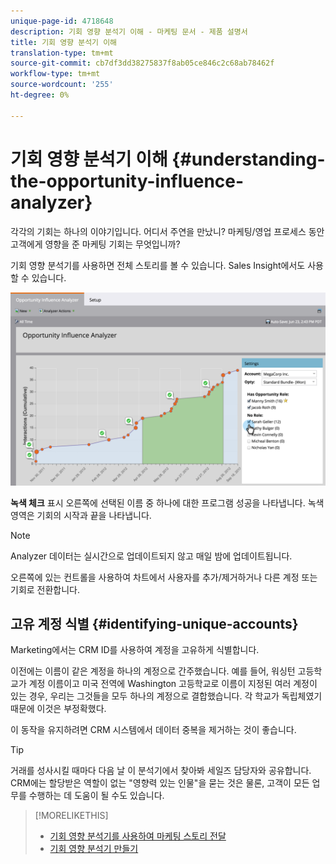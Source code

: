 ```yaml
---
unique-page-id: 4718648
description: 기회 영향 분석기 이해 - 마케팅 문서 - 제품 설명서
title: 기회 영향 분석기 이해
translation-type: tm+mt
source-git-commit: cb7df3dd38275837f8ab05ce846c2c68ab78462f
workflow-type: tm+mt
source-wordcount: '255'
ht-degree: 0%

---
```



# 기회 영향 분석기 이해 {#understanding-the-opportunity-influence-analyzer}

각각의 기회는 하나의 이야기입니다. 어디서 주연을 만났니? 마케팅/영업 프로세스 동안 고객에게 영향을 준 마케팅 기회는 무엇입니까?

기회 영향 분석기를 사용하면 전체 스토리를 볼 수 있습니다. Sales Insight에서도 사용할 수 있습니다.

![](assets/image2015-6-23-14-3a43-3a35-1.png)

**녹색 체크** 표시 오른쪽에 선택된 이름 중 하나에 대한 프로그램 성공을 나타냅니다. 녹색 영역은 기회의 시작과 끝을 나타냅니다.

>[!NOTE]
>
>Analyzer 데이터는 실시간으로 업데이트되지 않고 매일 밤에 업데이트됩니다.

오른쪽에 있는 컨트롤을 사용하여 차트에서 사용자를 추가/제거하거나 다른 계정 또는 기회로 전환합니다.

## 고유 계정 식별 {#identifying-unique-accounts}

Marketing에서는 CRM ID를 사용하여 계정을 고유하게 식별합니다.

이전에는 이름이 같은 계정을 하나의 계정으로 간주했습니다. 예를 들어, 워싱턴 고등학교가 계정 이름이고 미국 전역에 Washington 고등학교로 이름이 지정된 여러 계정이 있는 경우, 우리는 그것들을 모두 하나의 계정으로 결합했습니다. 각 학교가 독립체였기 때문에 이것은 부정확했다.

이 동작을 유지하려면 CRM 시스템에서 데이터 중복을 제거하는 것이 좋습니다.

>[!TIP]
>
>거래를 성사시킬 때마다 다음 날 이 분석기에서 찾아봐 세일즈 담당자와 공유합니다. CRM에는 할당받은 역할이 없는 &quot;영향력 있는 인물&quot;을 묻는 것은 물론, 고객이 모든 업무를 수행하는 데 도움이 될 수도 있습니다.

>[!MORELIKETHIS]
>
>* [기회 영향 분석기를 사용하여 마케팅 스토리 전달](/help/marketo/product-docs/reporting/revenue-cycle-analytics/opportunity-influence-analyzer/tell-the-marketing-story-with-an-opportunity-influence-analyzer.md)
>* [기회 영향 분석기 만들기](/help/marketo/product-docs/reporting/revenue-cycle-analytics/opportunity-influence-analyzer/create-an-opportunity-influence-analyzer.md)

